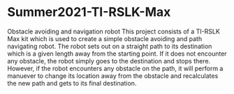 # Summer2021-TI-RSLK-Max
Obstacle avoiding and navigation robot
This project consists of a TI-RSLK Max kit which is used to create a simple obstacle avoiding and path navigating robot. The robot sets out on a straight path to its destination which is a given length away from the starting point. If it does not encounter any obstacle, the robot simply goes to the destination and stops there. However, if the robot encounters any obstacle on the path, it will perform a manuever to change its location away from the obstacle and recalculates the new path and gets to its final destination.
